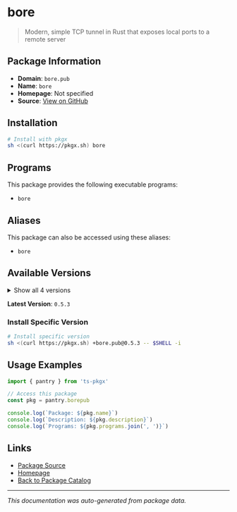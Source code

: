 # bore

> Modern, simple TCP tunnel in Rust that exposes local ports to a remote server

## Package Information

- **Domain**: `bore.pub`
- **Name**: `bore`
- **Homepage**: Not specified
- **Source**: [View on GitHub](https://github.com/pkgxdev/pantry/tree/main/projects/bore.pub/package.yml)

## Installation

```bash
# Install with pkgx
sh <(curl https://pkgx.sh) bore
```

## Programs

This package provides the following executable programs:

- `bore`

## Aliases

This package can also be accessed using these aliases:

- `bore`

## Available Versions

<details>
<summary>Show all 4 versions</summary>

- `0.5.3`, `0.5.2`, `0.5.1`, `0.5.0`

</details>

**Latest Version**: `0.5.3`

### Install Specific Version

```bash
# Install specific version
sh <(curl https://pkgx.sh) +bore.pub@0.5.3 -- $SHELL -i
```

## Usage Examples

```typescript
import { pantry } from 'ts-pkgx'

// Access this package
const pkg = pantry.borepub

console.log(`Package: ${pkg.name}`)
console.log(`Description: ${pkg.description}`)
console.log(`Programs: ${pkg.programs.join(', ')}`)
```

## Links

- [Package Source](https://github.com/pkgxdev/pantry/tree/main/projects/bore.pub/package.yml)
- [Homepage](#)
- [Back to Package Catalog](../package-catalog.md)

---

*This documentation was auto-generated from package data.*
